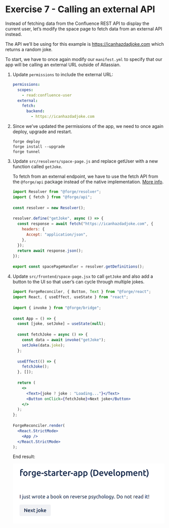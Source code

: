 # Exercise 7 - Calling an external API

Instead of fetching data from the Confluence REST API to display the current user, let’s modify the space page to fetch data from an external API instead.

The API we’ll be using for this example is https://icanhazdadjoke.com which returns a random joke.

To start, we have to once again modify our `manifest.yml` to specify that our app will be calling an external URL outside of Atlassian.

1. Update `permissions` to include the external URL:

   ```yaml
   permissions:
     scopes:
       - read:confluence-user
     external:
       fetch:
         backend:
           - https://icanhazdadjoke.com
   ```

2. Since we’ve updated the permissions of the app, we need to once again deploy, upgrade and restart.

   ```shell
   forge deploy
   forge install --upgrade
   forge tunnel
   ```

3. Update `src/resolvers/space-page.js` and replace getUser with a new function called `getJoke`.

   To fetch from an external endpoint, we have to use the fetch API from the `@forge/api` package instead of the native implementation. [More info](https://developer.atlassian.com/platform/forge/runtime-reference/fetch-api/).

   ```jsx
   import Resolver from "@forge/resolver";
   import { fetch } from "@forge/api";

   const resolver = new Resolver();

   resolver.define("getJoke", async () => {
     const response = await fetch("https://icanhazdadjoke.com", {
       headers: {
         Accept: "application/json",
       },
     });
     return await response.json();
   });

   export const spacePageHandler = resolver.getDefinitions();
   ```

4. Update `src/frontend/space-page.jsx` to call `getJoke` and also add a button to the UI so that user’s can cycle through multiple jokes.

   ```jsx
   import ForgeReconciler, { Button, Text } from "@forge/react";
   import React, { useEffect, useState } from "react";

   import { invoke } from "@forge/bridge";

   const App = () => {
     const [joke, setJoke] = useState(null);

     const fetchJoke = async () => {
       const data = await invoke("getJoke");
       setJoke(data.joke);
     };

     useEffect(() => {
       fetchJoke();
     }, []);

     return (
       <>
         <Text>{joke ? joke : "Loading..."}</Text>
         <Button onClick={fetchJoke}>Next joke</Button>
       </>
     );
   };

   ForgeReconciler.render(
     <React.StrictMode>
       <App />
     </React.StrictMode>
   );
   ```

   End result:

   ![](./img/exercise-7/get-joke.png)
